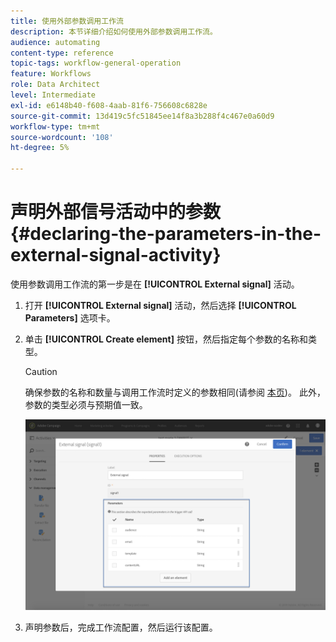 ```yaml
---
title: 使用外部参数调用工作流
description: 本节详细介绍如何使用外部参数调用工作流。
audience: automating
content-type: reference
topic-tags: workflow-general-operation
feature: Workflows
role: Data Architect
level: Intermediate
exl-id: e6148b40-f608-4aab-81f6-756608c6828e
source-git-commit: 13d419c5fc51845ee14f8a3b288f4c467e0a60d9
workflow-type: tm+mt
source-wordcount: '108'
ht-degree: 5%

---
```


# 声明外部信号活动中的参数 {#declaring-the-parameters-in-the-external-signal-activity}

使用参数调用工作流的第一步是在 **[!UICONTROL External signal]** 活动。

1. 打开 **[!UICONTROL External signal]** 活动，然后选择 **[!UICONTROL Parameters]** 选项卡。
1. 单击 **[!UICONTROL Create element]** 按钮，然后指定每个参数的名称和类型。

   >[!CAUTION]
   >
   >确保参数的名称和数量与调用工作流时定义的参数相同(请参阅 [本页](../../automating/using/defining-parameters-calling-workflow.md))。 此外，参数的类型必须与预期值一致。

   ![](assets/extsignal_declaringparameters_1.png)

1. 声明参数后，完成工作流配置，然后运行该配置。
